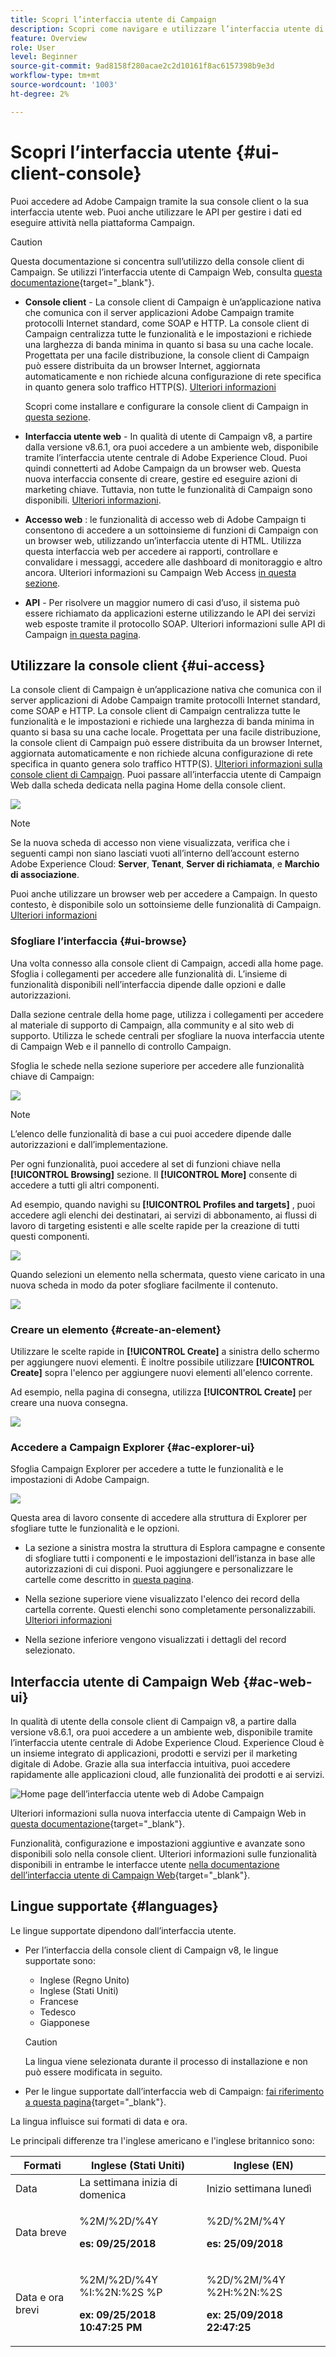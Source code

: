 ```yaml
---
title: Scopri l’interfaccia utente di Campaign
description: Scopri come navigare e utilizzare l’interfaccia utente di Campaign
feature: Overview
role: User
level: Beginner
source-git-commit: 9ad8158f280acae2c2d10161f8ac6157398b9e3d
workflow-type: tm+mt
source-wordcount: '1003'
ht-degree: 2%

---
```


# Scopri l’interfaccia utente {#ui-client-console}

Puoi accedere ad Adobe Campaign tramite la sua console client o la sua interfaccia utente web. Puoi anche utilizzare le API per gestire i dati ed eseguire attività nella piattaforma Campaign.

>[!CAUTION]
>
>Questa documentazione si concentra sull’utilizzo della console client di Campaign. Se utilizzi l’interfaccia utente di Campaign Web, consulta [questa documentazione](https://experienceleague.adobe.com/docs/campaign-web/v8/campaign-web-home.html){target="_blank"}.

* **Console client** - La console client di Campaign è un’applicazione nativa che comunica con il server applicazioni Adobe Campaign tramite protocolli Internet standard, come SOAP e HTTP. La console client di Campaign centralizza tutte le funzionalità e le impostazioni e richiede una larghezza di banda minima in quanto si basa su una cache locale. Progettata per una facile distribuzione, la console client di Campaign può essere distribuita da un browser Internet, aggiornata automaticamente e non richiede alcuna configurazione di rete specifica in quanto genera solo traffico HTTP(S). [Ulteriori informazioni](#ui-access)

  Scopri come installare e configurare la console client di Campaign in [questa sezione](../start/connect.md).

* **Interfaccia utente web** - In qualità di utente di Campaign v8, a partire dalla versione v8.6.1, ora puoi accedere a un ambiente web, disponibile tramite l’interfaccia utente centrale di Adobe Experience Cloud. Puoi quindi connetterti ad Adobe Campaign da un browser web. Questa nuova interfaccia consente di creare, gestire ed eseguire azioni di marketing chiave. Tuttavia, non tutte le funzionalità di Campaign sono disponibili. [Ulteriori informazioni](#ac-web-ui).

* **Accesso web** : le funzionalità di accesso web di Adobe Campaign ti consentono di accedere a un sottoinsieme di funzioni di Campaign con un browser web, utilizzando un’interfaccia utente di HTML. Utilizza questa interfaccia web per accedere ai rapporti, controllare e convalidare i messaggi, accedere alle dashboard di monitoraggio e altro ancora.  Ulteriori informazioni su Campaign Web Access [in questa sezione](../start/connect.md#web-access).

* **API** - Per risolvere un maggior numero di casi d’uso, il sistema può essere richiamato da applicazioni esterne utilizzando le API dei servizi web esposte tramite il protocollo SOAP. Ulteriori informazioni sulle API di Campaign [in questa pagina](../dev/api.md).


## Utilizzare la console client {#ui-access}

La console client di Campaign è un’applicazione nativa che comunica con il server applicazioni di Adobe Campaign tramite protocolli Internet standard, come SOAP e HTTP. La console client di Campaign centralizza tutte le funzionalità e le impostazioni e richiede una larghezza di banda minima in quanto si basa su una cache locale. Progettata per una facile distribuzione, la console client di Campaign può essere distribuita da un browser Internet, aggiornata automaticamente e non richiede alcuna configurazione di rete specifica in quanto genera solo traffico HTTP(S).  [Ulteriori informazioni sulla console client di Campaign](../start/connect.md). Puoi passare all’interfaccia utente di Campaign Web dalla scheda dedicata nella pagina Home della console client.

![](assets/web-ui.png)


>[!NOTE]
>
>Se la nuova scheda di accesso non viene visualizzata, verifica che i seguenti campi non siano lasciati vuoti all’interno dell’account esterno Adobe Experience Cloud: **Server**, **Tenant**, **Server di richiamata**, e **Marchio di associazione**.


Puoi anche utilizzare un browser web per accedere a Campaign. In questo contesto, è disponibile solo un sottoinsieme delle funzionalità di Campaign. [Ulteriori informazioni](#web-browser)

### Sfogliare l’interfaccia {#ui-browse}

Una volta connesso alla console client di Campaign, accedi alla home page. Sfoglia i collegamenti per accedere alle funzionalità di. L’insieme di funzionalità disponibili nell’interfaccia dipende dalle opzioni e dalle autorizzazioni.

Dalla sezione centrale della home page, utilizza i collegamenti per accedere al materiale di supporto di Campaign, alla community e al sito web di supporto. Utilizza le schede centrali per sfogliare la nuova interfaccia utente di Campaign Web e il pannello di controllo Campaign.

Sfoglia le schede nella sezione superiore per accedere alle funzionalità chiave di Campaign:

![](assets/overview-home.png)

>[!NOTE]
>
>L’elenco delle funzionalità di base a cui puoi accedere dipende dalle autorizzazioni e dall’implementazione.

Per ogni funzionalità, puoi accedere al set di funzioni chiave nella **[!UICONTROL Browsing]** sezione. Il **[!UICONTROL More]** consente di accedere a tutti gli altri componenti.

Ad esempio, quando navighi su **[!UICONTROL Profiles and targets]** , puoi accedere agli elenchi dei destinatari, ai servizi di abbonamento, ai flussi di lavoro di targeting esistenti e alle scelte rapide per la creazione di tutti questi componenti.

![](assets/overview-list.png)

Quando selezioni un elemento nella schermata, questo viene caricato in una nuova scheda in modo da poter sfogliare facilmente il contenuto.

![](assets/new-tab.png)

### Creare un elemento {#create-an-element}

Utilizzare le scelte rapide in **[!UICONTROL Create]** a sinistra dello schermo per aggiungere nuovi elementi. È inoltre possibile utilizzare **[!UICONTROL Create]** sopra l&#39;elenco per aggiungere nuovi elementi all&#39;elenco corrente.

Ad esempio, nella pagina di consegna, utilizza **[!UICONTROL Create]** per creare una nuova consegna.

![](assets/new-recipient.png)

<!--
## Use a web browser {#web-browser}

You can also access a subset of Campaign capabilities through the a web browser.

The web access interface is similar to the console interface. From a browser, you can use the same navigation and display features as in the console, but you can perform only a reduced set of actions on campaigns. For example, you can view and cancel campaigns, but you cannot modify campaigns. 

![](../assets/do-not-localize/glass.png) [Learn more about Campaign web access](../start/connect.md#web-access).-->

### Accedere a Campaign Explorer {#ac-explorer-ui}

Sfoglia Campaign Explorer per accedere a tutte le funzionalità e le impostazioni di Adobe Campaign.

![](assets/explorer.png)

Questa area di lavoro consente di accedere alla struttura di Explorer per sfogliare tutte le funzionalità e le opzioni.

* La sezione a sinistra mostra la struttura di Esplora campagne e consente di sfogliare tutti i componenti e le impostazioni dell’istanza in base alle autorizzazioni di cui disponi. Puoi aggiungere e personalizzare le cartelle come descritto in [questa pagina](../audiences/folders-and-views.md).

* Nella sezione superiore viene visualizzato l&#39;elenco dei record della cartella corrente. Questi elenchi sono completamente personalizzabili. [Ulteriori informazioni](../config/ui-settings.md)

* Nella sezione inferiore vengono visualizzati i dettagli del record selezionato.


## Interfaccia utente di Campaign Web {#ac-web-ui}

In qualità di utente della console client di Campaign v8, a partire dalla versione v8.6.1, ora puoi accedere a un ambiente web, disponibile tramite l’interfaccia utente centrale di Adobe Experience Cloud. Experience Cloud è un insieme integrato di applicazioni, prodotti e servizi per il marketing digitale di Adobe. Grazie alla sua interfaccia intuitiva, puoi accedere rapidamente alle applicazioni cloud, alle funzionalità dei prodotti e ai servizi.

![Home page dell’interfaccia utente web di Adobe Campaign](assets/ac-web-home.png)

Ulteriori informazioni sulla nuova interfaccia utente di Campaign Web in [questa documentazione](https://experienceleague.adobe.com/docs/campaign-web/v8/campaign-web-home.html){target="_blank"}.

Funzionalità, configurazione e impostazioni aggiuntive e avanzate sono disponibili solo nella console client. Ulteriori informazioni sulle funzionalità disponibili in entrambe le interfacce utente [nella documentazione dell’interfaccia utente di Campaign Web](https://experienceleague.adobe.com/docs/campaign-web/v8/start/capability-matrix.html){target="_blank"}.


## Lingue supportate {#languages}

Le lingue supportate dipendono dall’interfaccia utente.

* Per l’interfaccia della console client di Campaign v8, le lingue supportate sono:

   * Inglese (Regno Unito)
   * Inglese (Stati Uniti)
   * Francese
   * Tedesco
   * Giapponese


  >[!CAUTION]
  >
  >La lingua viene selezionata durante il processo di installazione e non può essere modificata in seguito.

* Per le lingue supportate dall’interfaccia web di Campaign: [fai riferimento a questa pagina](https://experienceleague.adobe.com/docs/campaign-web/v8/start/connect-to-campaign.html#language-pref){target="_blank"}.


La lingua influisce sui formati di data e ora.

Le principali differenze tra l&#39;inglese americano e l&#39;inglese britannico sono:

<table> 
 <thead> 
  <tr> 
   <th> Formati<br /> </th> 
   <th> Inglese (Stati Uniti)<br /> </th> 
   <th> Inglese (EN)<br /> </th> 
  </tr> 
 </thead> 
 <tbody> 
  <tr> 
   <td> Data<br /> </td> 
   <td> La settimana inizia di domenica<br /> </td> 
   <td> Inizio settimana lunedì<br /> </td> 
  </tr> 
  <tr> 
   <td> Data breve<br /> </td> 
   <td> <p>%2M/%2D/%4Y</p><p><strong>es: 09/25/2018</strong></p> </td> 
   <td> <p>%2D/%2M/%4Y</p><p><strong>es: 25/09/2018</strong></p> </td> 
  </tr> 
  <tr> 
   <td> Data e ora brevi<br /> </td> 
   <td> <p>%2M/%2D/%4Y %I:%2N:%2S %P</p><p><strong>ex: 09/25/2018 10:47:25 PM</strong></p> </td> 
   <td> <p>%2D/%2M/%4Y %2H:%2N:%2S</p><p><strong>ex: 25/09/2018 22:47:25</strong></p> </td> 
  </tr> 
 </tbody> 
</table>
